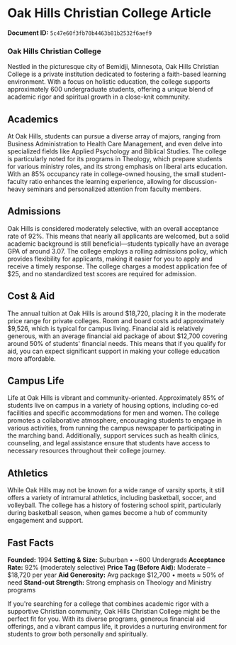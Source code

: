 # Oak Hills Christian College Article

**Document ID:** `5c47e60f3fb70b4463b81b2532f6aef9`

### Oak Hills Christian College

Nestled in the picturesque city of Bemidji, Minnesota, Oak Hills Christian College is a private institution dedicated to fostering a faith-based learning environment. With a focus on holistic education, the college supports approximately 600 undergraduate students, offering a unique blend of academic rigor and spiritual growth in a close-knit community.

## Academics
At Oak Hills, students can pursue a diverse array of majors, ranging from Business Administration to Health Care Management, and even delve into specialized fields like Applied Psychology and Biblical Studies. The college is particularly noted for its programs in Theology, which prepare students for various ministry roles, and its strong emphasis on liberal arts education. With an 85% occupancy rate in college-owned housing, the small student-faculty ratio enhances the learning experience, allowing for discussion-heavy seminars and personalized attention from faculty members.

## Admissions
Oak Hills is considered moderately selective, with an overall acceptance rate of 92%. This means that nearly all applicants are welcomed, but a solid academic background is still beneficial—students typically have an average GPA of around 3.07. The college employs a rolling admissions policy, which provides flexibility for applicants, making it easier for you to apply and receive a timely response. The college charges a modest application fee of $25, and no standardized test scores are required for admission.

## Cost & Aid
The annual tuition at Oak Hills is around $18,720, placing it in the moderate price range for private colleges. Room and board costs add approximately $9,526, which is typical for campus living. Financial aid is relatively generous, with an average financial aid package of about $12,700 covering around 50% of students' financial needs. This means that if you qualify for aid, you can expect significant support in making your college education more affordable.

## Campus Life
Life at Oak Hills is vibrant and community-oriented. Approximately 85% of students live on campus in a variety of housing options, including co-ed facilities and specific accommodations for men and women. The college promotes a collaborative atmosphere, encouraging students to engage in various activities, from running the campus newspaper to participating in the marching band. Additionally, support services such as health clinics, counseling, and legal assistance ensure that students have access to necessary resources throughout their college journey.

## Athletics
While Oak Hills may not be known for a wide range of varsity sports, it still offers a variety of intramural athletics, including basketball, soccer, and volleyball. The college has a history of fostering school spirit, particularly during basketball season, when games become a hub of community engagement and support.

## Fast Facts
**Founded:** 1994
**Setting & Size:** Suburban • ~600 Undergrads
**Acceptance Rate:** 92% (moderately selective)
**Price Tag (Before Aid):** Moderate – $18,720 per year
**Aid Generosity:** Avg package $12,700 • meets ≈ 50% of need
**Stand-out Strength:** Strong emphasis on Theology and Ministry programs

If you're searching for a college that combines academic rigor with a supportive Christian community, Oak Hills Christian College might be the perfect fit for you. With its diverse programs, generous financial aid offerings, and a vibrant campus life, it provides a nurturing environment for students to grow both personally and spiritually.
